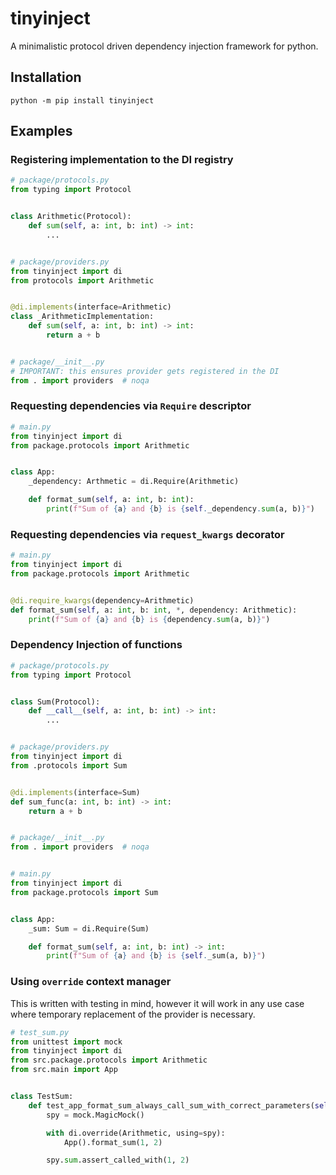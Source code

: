 # tinyinject
A minimalistic protocol driven dependency injection framework for python.

## Installation

```commandline
python -m pip install tinyinject
```

## Examples

### Registering implementation to the DI registry

```python
# package/protocols.py
from typing import Protocol


class Arithmetic(Protocol):
    def sum(self, a: int, b: int) -> int:
        ...


# package/providers.py
from tinyinject import di
from protocols import Arithmetic


@di.implements(interface=Arithmetic)
class _ArithmeticImplementation:
    def sum(self, a: int, b: int) -> int:
        return a + b


# package/__init__.py
# IMPORTANT: this ensures provider gets registered in the DI
from . import providers  # noqa
```

### Requesting dependencies via `Require` descriptor
```python
# main.py
from tinyinject import di
from package.protocols import Arithmetic


class App:
    _dependency: Arthmetic = di.Require(Arithmetic)

    def format_sum(self, a: int, b: int):
        print(f"Sum of {a} and {b} is {self._dependency.sum(a, b)}")
```


### Requesting dependencies via `request_kwargs` decorator
```python
# main.py
from tinyinject import di
from package.protocols import Arithmetic


@di.require_kwargs(dependency=Arithmetic)
def format_sum(self, a: int, b: int, *, dependency: Arithmetic):
    print(f"Sum of {a} and {b} is {dependency.sum(a, b)}")
```


### Dependency Injection of functions
```python
# package/protocols.py
from typing import Protocol


class Sum(Protocol):
    def __call__(self, a: int, b: int) -> int:
        ...


# package/providers.py
from tinyinject import di
from .protocols import Sum


@di.implements(interface=Sum)
def sum_func(a: int, b: int) -> int:
    return a + b


# package/__init__.py
from . import providers  # noqa


# main.py
from tinyinject import di
from package.protocols import Sum


class App:
    _sum: Sum = di.Require(Sum)

    def format_sum(self, a: int, b: int) -> int:
        print(f"Sum of {a} and {b} is {self._sum(a, b)}")

```


### Using `override` context manager
This is written with testing in mind, however it will work in any use case where temporary replacement
of the provider is necessary.

```python
# test_sum.py
from unittest import mock
from tinyinject import di
from src.package.protocols import Arithmetic
from src.main import App


class TestSum:
    def test_app_format_sum_always_call_sum_with_correct_parameters(self):
        spy = mock.MagicMock()

        with di.override(Arithmetic, using=spy):
            App().format_sum(1, 2)

        spy.sum.assert_called_with(1, 2)
```
